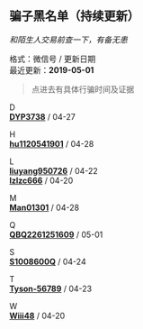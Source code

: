 ## 骗子黑名单（持续更新）  
*和陌生人交易前查一下，有备无患*

格式：微信号 / 更新日期  
最近更新：**2019-05-01**

>点进去有具体行骗时间及证据

D  
[**DYP3738**](DYP3738.md) / 04-27  

H  
[**hu1120541901**](hu1120541901.md) / 04-28  

L  
[**liuyang950726**](liuyang950726.md) / 04-22  
[**lzlzc666**](lzlzc666.md) / 04-20  

M  
[**Man01301**](Man01301.md) / 04-28  

Q  
[**QBQ2261251609**](QBQ2261251609.md) / 05-01  

S  
[**S1008600Q**](S1008600Q.md) / 04-24  

T  
[**Tyson-56789**](Tyson-56789.md) / 04-23  

W  
[**Wiii48**](Wiii48.md) / 04-20  
